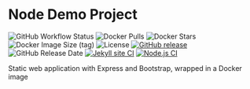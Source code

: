 # Node Demo Project
 
![GitHub Workflow Status](https://img.shields.io/github/workflow/status/buluma/node_project/Docker%20Image?style=for-the-badge)
![Docker Pulls](https://img.shields.io/docker/pulls/buluma/nodejs-image-demo.svg?style=for-the-badge)
![Docker Stars](https://img.shields.io/docker/stars/buluma/nodejs-image-demo?style=for-the-badge)
![Docker Image Size (tag)](https://img.shields.io/docker/image-size/buluma/nodejs-image-demo/latest?style=for-the-badge)
![License](https://img.shields.io/github/license/buluma/node_project?style=for-the-badge)
[![GitHub release](https://img.shields.io/github/release/buluma/node_project.svg?style=for-the-badge)](https://github.com/buluma/node_project/releases)
![GitHub Release Date](https://img.shields.io/github/release-date/buluma/node_project?style=for-the-badge)
[![Jekyll site CI](https://github.com/buluma/node_project/actions/workflows/jekyll.yml/badge.svg)](https://github.com/buluma/node_project/actions/workflows/jekyll.yml)
[![Node.js CI](https://github.com/buluma/node_project/actions/workflows/node.js.yml/badge.svg)](https://github.com/buluma/node_project/actions/workflows/node.js.yml)

Static web application with Express and Bootstrap, wrapped in a Docker image
